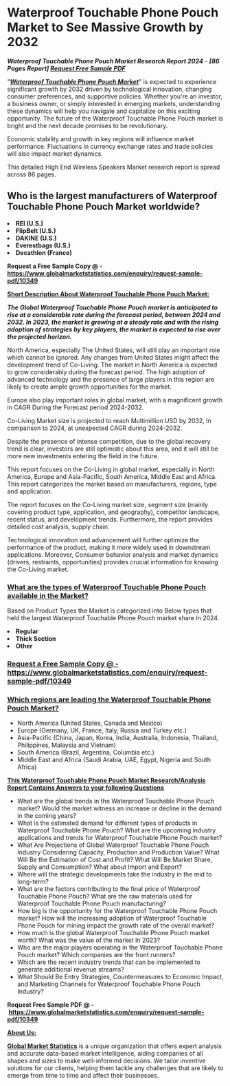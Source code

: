 <h1>Waterproof Touchable Phone Pouch Market to See Massive Growth by 2032</h1><p><em><strong>Waterproof Touchable Phone Pouch Market Research Report 2024</strong></em>&nbsp;-&nbsp;<em><strong>[86 Pages Report] </strong></em><em><strong><a href="https://www.globalmarketstatistics.com/enquiry/request-sample-pdf/10349">Request Free Sample PDF</a></strong></em></p><p>"<a style="font-style: italic; font-weight: bold;" href="https://www.globalmarketstatistics.com/market-reports/waterproof-touchable-phone-pouch-market-10349">Waterproof Touchable Phone Pouch Market</a>" is expected to experience significant growth by 2032 driven by technological innovation, changing consumer preferences, and supportive policies. Whether you're an investor, a business owner, or simply interested in emerging markets, understanding these dynamics will help you navigate and capitalize on this exciting opportunity. The future of the&nbsp;Waterproof Touchable Phone Pouch market is bright and the next decade promises to be revolutionary.</p><p>Economic stability and growth in key regions will influence market performance. Fluctuations in currency exchange rates and trade policies will also impact market dynamics.</p><p>This detailed&nbsp;High End Wireless Speakers Market research report is spread across 86 pages.</p><h2><strong>Who is the largest manufacturers of Waterproof Touchable Phone Pouch Market worldwide?</strong></h2><p><strong><li>REI (U.S.)<li>FlipBelt (U.S.)<li>DAKINE (U.S.)<li>Everestbags (U.S.)<li>Decathlon (France)</strong></p><p><strong>Request a Free Sample Copy @ - <a href="https://www.globalmarketstatistics.com/enquiry/request-sample-pdf/10349">https://www.globalmarketstatistics.com/enquiry/request-sample-pdf/10349</a></strong></p><p><strong><u>Short Description About Waterproof Touchable Phone Pouch Market:</u></strong></p><p><strong><em>The Global Waterproof Touchable Phone Pouch market is anticipated to rise at a considerable rate during the forecast period, between 2024 and 2032. In 2023, the market is growing at a steady rate and with the rising adoption of strategies by key players, the market is expected to rise over the projected horizon.</em></strong></p><p>North America, especially The United States, will still play an important role which cannot be ignored. Any changes from United States might affect the development trend of Co-Living. The market in North America is expected to grow considerably during the forecast period. The high adoption of advanced technology and the presence of large players in this region are likely to create ample growth opportunities for the market.</p><p>Europe also play important roles in global market, with a magnificent growth in CAGR During the Forecast period 2024-2032.</p><p>Co-Living Market size is projected to reach Multimillion USD by 2032, In comparison to 2024, at unexpected CAGR during 2024-2032.</p><p>Despite the presence of intense competition, due to the global recovery trend is clear, investors are still optimistic about this area, and it will still be more new investments entering the field in the future.</p><p>This report focuses on the Co-Living in global market, especially in North America, Europe and Asia-Pacific, South America, Middle East and Africa. This report categorizes the market based on manufacturers, regions, type and application.</p><p>The report focuses on the Co-Living market size, segment size (mainly covering product type, application, and geography), competitor landscape, recent status, and development trends. Furthermore, the report provides detailed cost analysis, supply chain.</p><p>Technological innovation and advancement will further optimize the performance of the product, making it more widely used in downstream applications. Moreover, Consumer behavior analysis and market dynamics (drivers, restraints, opportunities) provides crucial information for knowing the Co-Living market.</p><h3 class="rank-math-question "><span style="text-decoration: underline;">What are the types of Waterproof Touchable Phone Pouch available in the Market?</span></h3><p>Based on Product Types the Market is categorized into Below types that held the largest Waterproof Touchable Phone Pouch market share In 2024.</p><p><strong><li>Regular<li>Thick Section<li>Other</strong></p><h3 class="rank-math-question "><span style="text-decoration: underline;">Request a Free Sample Copy @ - <a href="https://www.globalmarketstatistics.com/enquiry/request-sample-pdf/10349">https://www.globalmarketstatistics.com/enquiry/request-sample-pdf/10349</a></span></h3><h3 class="rank-math-question "><span style="text-decoration: underline;">Which regions are leading the Waterproof Touchable Phone Pouch Market?</span></h3><ul><li>North America (United States, Canada and Mexico)</li><li>Europe (Germany, UK, France, Italy, Russia and Turkey etc.)</li><li>Asia-Pacific (China, Japan, Korea, India, Australia, Indonesia, Thailand, Philippines, Malaysia and Vietnam)</li><li>South America (Brazil, Argentina, Columbia etc.)</li><li>Middle East and Africa (Saudi Arabia, UAE, Egypt, Nigeria and South Africa)</li></ul><p><strong><u>This Waterproof Touchable Phone Pouch Market Research/Analysis Report Contains Answers to your following Questions</u></strong></p><ul><li>What are the global trends in the Waterproof Touchable Phone Pouch market? Would the market witness an increase or decline in the demand in the coming years?</li><li>What is the estimated demand for different types of products in Waterproof Touchable Phone Pouch? What are the upcoming industry applications and trends for Waterproof Touchable Phone Pouch market?</li><li>What Are Projections of Global Waterproof Touchable Phone Pouch Industry Considering Capacity, Production and Production Value? What Will Be the Estimation of Cost and Profit? What Will Be Market Share, Supply and Consumption? What about Import and Export?</li><li>Where will the strategic developments take the industry in the mid to long-term?</li><li>What are the factors contributing to the final price of Waterproof Touchable Phone Pouch? What are the raw materials used for Waterproof Touchable Phone Pouch manufacturing?</li><li>How big is the opportunity for the Waterproof Touchable Phone Pouch market? How will the increasing adoption of Waterproof Touchable Phone Pouch for mining impact the growth rate of the overall market?</li><li>How much is the global Waterproof Touchable Phone Pouch market worth? What was the value of the market In 2023?</li><li>Who are the major players operating in the Waterproof Touchable Phone Pouch market? Which companies are the front runners?</li><li>Which are the recent industry trends that can be implemented to generate additional revenue streams?</li><li>What Should Be Entry Strategies, Countermeasures to Economic Impact, and Marketing Channels for Waterproof Touchable Phone Pouch Industry?</li></ul><p><strong>Request Free Sample PDF @ -&nbsp;<a href="https://www.globalmarketstatistics.com/enquiry/request-sample-pdf/10349">https://www.globalmarketstatistics.com/enquiry/request-sample-pdf/10349</a></strong></p><p><strong><u>About Us:</u></strong></p><p><strong><a href="https://www.globalmarketstatistics.com/">Global Market Statistics</a></strong> is a unique organization that offers expert analysis and accurate data-based market intelligence, aiding companies of all shapes and sizes to make well-informed decisions. We tailor inventive solutions for our clients, helping them tackle any challenges that are likely to emerge from time to time and affect their businesses.</p>
